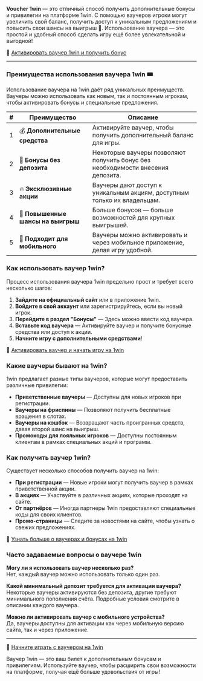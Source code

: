 **Voucher 1win** — это отличный способ получить дополнительные бонусы и привилегии на платформе 1win. С помощью ваучеров игроки могут увеличить свой баланс, получить доступ к уникальным предложениям и повысить свои шансы на выигрыш 🎁. Использование ваучера — это простой и удобный способ сделать игру ещё более увлекательной и выгодной!

🔗 [Активировать ваучер 1win и получить бонус](https://brandplay.link/smXVpBbG)

---

### Преимущества использования ваучера 1win 🎟️

Использование ваучера на 1win даёт ряд уникальных преимуществ. Ваучеры можно использовать как новым, так и постоянным игрокам, чтобы активировать бонусы и специальные предложения.

| # | Преимущество | Описание |
|---|--------------|----------|
| 1 | 💰 **Дополнительные средства** | Активируйте ваучер, чтобы получить дополнительный баланс для игры. |
| 2 | 🎉 **Бонусы без депозита** | Некоторые ваучеры позволяют получить бонус без необходимости внесения депозита. |
| 3 | 🔥 **Эксклюзивные акции** | Ваучеры дают доступ к уникальным акциям, доступным только их владельцам. |
| 4 | 🎲 **Повышенные шансы на выигрыш** | Больше бонусов — больше возможностей для крупных выигрышей. |
| 5 | 📱 **Подходит для мобильного** | Ваучеры можно активировать и через мобильное приложение, делая игру удобной. |

### Как использовать ваучер 1win?

Процесс использования ваучера 1win предельно прост и требует всего несколько шагов:

1. **Зайдите на официальный сайт** или в приложение 1win.
2. **Войдите в свой аккаунт** или зарегистрируйтесь, если вы новый игрок.
3. **Перейдите в раздел "Бонусы"** — Здесь можно ввести код ваучера.
4. **Вставьте код ваучера** — Активируйте ваучер и получите бонусные средства или доступ к акции.
5. **Начните игру с дополнительными средствами**!

🔗 [Активировать ваучер и начать игру на 1win](https://brandplay.link/smXVpBbG)

### Какие ваучеры бывают на 1win?

1win предлагает разные типы ваучеров, которые могут предоставить различные привилегии:

- **Приветственные ваучеры** — Доступны для новых игроков при регистрации.
- **Ваучеры на фриспины** — Позволяют получить бесплатные вращения в слотах.
- **Ваучеры на кэшбэк** — Возвращают часть проигранных средств, давая второй шанс на выигрыш.
- **Промокоды для лояльных игроков** — Доступны постоянным клиентам в рамках специальных акций и программ.

### Как получить ваучер 1win?

Существует несколько способов получить ваучер на 1win:

- **При регистрации** — Новые игроки могут получить ваучер в рамках приветственной акции.
- **В акциях** — Участвуйте в различных акциях, которые проходят на сайте.
- **От партнёров** — Иногда партнеры 1win предоставляют специальные коды для своих клиентов.
- **Промо-страницы** — Следите за новостями на сайте, чтобы узнать о свежих предложениях.

🔗 [Узнать больше о ваучерах и бонусах на 1win](https://brandplay.link/smXVpBbG)

### Часто задаваемые вопросы о ваучере 1win

**Могу ли я использовать ваучер несколько раз?**  
Нет, каждый ваучер можно использовать только один раз.

**Какой минимальный депозит требуется для активации ваучера?**  
Некоторые ваучеры активируются без депозита, другие требуют минимального пополнения счёта. Подробные условия смотрите в описании каждого ваучера.

**Можно ли активировать ваучер с мобильного устройства?**  
Да, ваучеры доступны для активации как через мобильную версию сайта, так и через приложение.

---

🔗 [Начните играть с ваучером на 1win](https://brandplay.link/smXVpBbG)

Ваучер 1win — это ваш билет к дополнительным бонусам и привилегиям. Используйте ваучер, чтобы расширить свои возможности на платформе, получая ещё больше удовольствия от игры!
